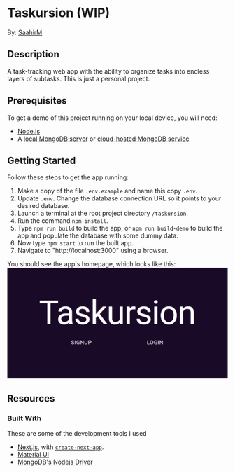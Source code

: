 # Taskursion (WIP)

By: [SaahirM](https://github.com/SaahirM)

## Description
A task-tracking web app with the ability to organize tasks into endless layers of subtasks. This is just a personal project.

## Prerequisites
To get a demo of this project running on your local device, you will need:
- [Node.js](https://nodejs.org/)
- A [local MongoDB server](https://www.mongodb.com/docs/manual/installation/) or [cloud-hosted MongoDB service](https://www.mongodb.com/atlas/database)

## Getting Started

Follow these steps to get the app running:

1. Make a copy of the file `.env.example` and name this copy `.env`.
1. Update `.env`. Change the database connection URL so it points to your desired database.
1. Launch a terminal at the root project directory `/taskursion`.
1. Run the command `npm install`.
1. Type `npm run build` to build the app, or `npm run build-demo` to build the app and populate the database with some dummy data.
1. Now type `npm start` to run the built app.
1. Navigate to "http://localhost:3000" using a browser.

You should see the app's homepage, which looks like this:
![The application's homepage, which has "Taskursion" at the center of the screen in large font, and two smaller "Signup" and "Login" buttons](src/docs/homepage.png)

## Resources

### Built With

These are some of the development tools I used
- [Next.js](https://nextjs.org/), with [`create-next-app`](https://github.com/vercel/next.js/tree/canary/packages/create-next-app).
- [Material UI](https://mui.com/)
- [MongoDB's Nodejs Driver](https://www.mongodb.com/docs/drivers/node/current/)